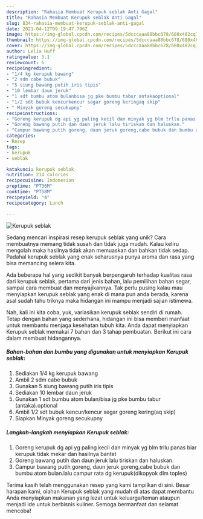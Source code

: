 ```yaml
---
description: "Rahasia Membuat Kerupuk seblak Anti Gagal"
title: "Rahasia Membuat Kerupuk seblak Anti Gagal"
slug: 834-rahasia-membuat-kerupuk-seblak-anti-gagal
date: 2021-04-12T09:19:47.796Z
image: https://img-global.cpcdn.com/recipes/5dcccaaa88bbc678/680x482cq70/kerupuk-seblak-foto-resep-utama.jpg
thumbnail: https://img-global.cpcdn.com/recipes/5dcccaaa88bbc678/680x482cq70/kerupuk-seblak-foto-resep-utama.jpg
cover: https://img-global.cpcdn.com/recipes/5dcccaaa88bbc678/680x482cq70/kerupuk-seblak-foto-resep-utama.jpg
author: Lelia Huff
ratingvalue: 3.1
reviewcount: 6
recipeingredient:
- "1/4 kg kerupuk bawang"
- "2 sdm cabe bubuk"
- "5 siung bawang putih iris tipis"
- "10 lembar daun jeruk"
- "1 sdt bumbu atom bulanbisa jg pke bumbu tabur antakaoptional"
- "1/2 sdt bubuk kencurkencur segar goreng keringaq skip"
- " Minyak goreng secukupny"
recipeinstructions:
- "Goreng kerupuk dg api yg paling kecil dan minyak yg blm trllu panas biar kerupuk tidak mekar dan hasilnya bantet"
- "Goreng bawang putih dan daun jeruk lalu tiriskan dan haluskan."
- "Campur bawang putih goreng, daun jeruk goreng,cabe bubuk dan bumbu atom bulan.lalu campur rata dg kerupuk(dikopyok dlm toples)"
categories:
- Resep
tags:
- kerupuk
- seblak

katakunci: kerupuk seblak 
nutrition: 214 calories
recipecuisine: Indonesian
preptime: "PT36M"
cooktime: "PT58M"
recipeyield: "4"
recipecategory: Lunch

---
```



![Kerupuk seblak](https://img-global.cpcdn.com/recipes/5dcccaaa88bbc678/680x482cq70/kerupuk-seblak-foto-resep-utama.jpg)

Sedang mencari inspirasi resep kerupuk seblak yang unik? Cara membuatnya memang tidak susah dan tidak juga mudah. Kalau keliru mengolah maka hasilnya tidak akan memuaskan dan bahkan tidak sedap. Padahal kerupuk seblak yang enak seharusnya punya aroma dan rasa yang bisa memancing selera kita.

Ada beberapa hal yang sedikit banyak berpengaruh terhadap kualitas rasa dari kerupuk seblak, pertama dari jenis bahan, lalu pemilihan bahan segar, sampai cara membuat dan menyajikannya. Tak perlu pusing kalau mau menyiapkan kerupuk seblak yang enak di mana pun anda berada, karena asal sudah tahu triknya maka hidangan ini mampu menjadi sajian istimewa.




Nah, kali ini kita coba, yuk, variasikan kerupuk seblak sendiri di rumah. Tetap dengan bahan yang sederhana, hidangan ini bisa memberi manfaat untuk membantu menjaga kesehatan tubuh kita. Anda dapat menyiapkan Kerupuk seblak memakai 7 bahan dan 3 tahap pembuatan. Berikut ini cara dalam membuat hidangannya.

<!--inarticleads1-->

##### Bahan-bahan dan bumbu yang digunakan untuk menyiapkan Kerupuk seblak:

1. Sediakan 1/4 kg kerupuk bawang
1. Ambil 2 sdm cabe bubuk
1. Gunakan 5 siung bawang putih iris tipis
1. Sediakan 10 lembar daun jeruk
1. Gunakan 1 sdt bumbu atom bulan/bisa jg pke bumbu tabur (antaka).optional
1. Ambil 1/2 sdt bubuk kencur/kencur segar goreng kering(aq skip)
1. Siapkan  Minyak goreng secukupny




<!--inarticleads2-->

##### Langkah-langkah menyiapkan Kerupuk seblak:

1. Goreng kerupuk dg api yg paling kecil dan minyak yg blm trllu panas biar kerupuk tidak mekar dan hasilnya bantet
1. Goreng bawang putih dan daun jeruk lalu tiriskan dan haluskan.
1. Campur bawang putih goreng, daun jeruk goreng,cabe bubuk dan bumbu atom bulan.lalu campur rata dg kerupuk(dikopyok dlm toples)




Terima kasih telah menggunakan resep yang kami tampilkan di sini. Besar harapan kami, olahan Kerupuk seblak yang mudah di atas dapat membantu Anda menyiapkan makanan yang lezat untuk keluarga/teman ataupun menjadi ide untuk berbisnis kuliner. Semoga bermanfaat dan selamat mencoba!
